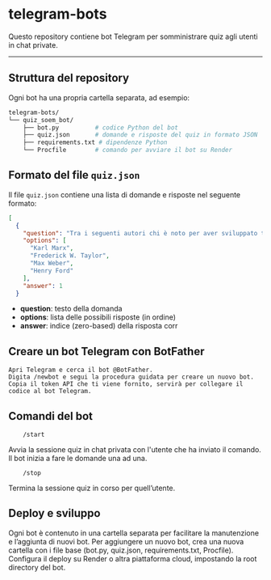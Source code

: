 # telegram-bots

Questo repository contiene bot Telegram per somministrare quiz agli utenti in chat private.

---

## Struttura del repository

Ogni bot ha una propria cartella separata, ad esempio:

```bash
telegram-bots/
└── quiz_soem_bot/
    ├── bot.py          # codice Python del bot
    ├── quiz.json       # domande e risposte del quiz in formato JSON
    ├── requirements.txt # dipendenze Python
    └── Procfile        # comando per avviare il bot su Render
```

## Formato del file `quiz.json`

Il file `quiz.json` contiene una lista di domande e risposte nel seguente formato:

```json
[
  {
    "question": "Tra i seguenti autori chi è noto per aver sviluppato teorie sull’organizzazione scientifica del lavoro?",
    "options": [
      "Karl Marx",
      "Frederick W. Taylor",
      "Max Weber",
      "Henry Ford"
    ],
    "answer": 1
  }
```

- **question**: testo della domanda
- **options**: lista delle possibili risposte (in ordine)
- **answer**: indice (zero-based) della risposta corr


## Creare un bot Telegram con BotFather

    Apri Telegram e cerca il bot @BotFather.
    Digita /newbot e segui la procedura guidata per creare un nuovo bot.
    Copia il token API che ti viene fornito, servirà per collegare il codice al bot Telegram.

## Comandi del bot

```code
    /start
```
Avvia la sessione quiz in chat privata con l'utente che ha inviato il comando.
Il bot inizia a fare le domande una ad una.

```code
    /stop
```
Termina la sessione quiz in corso per quell’utente.


## Deploy e sviluppo
Ogni bot è contenuto in una cartella separata per facilitare la manutenzione e l’aggiunta di nuovi bot. Per aggiungere un nuovo bot, crea una nuova cartella con i file base (bot.py, quiz.json, requirements.txt, Procfile). Configura il deploy su Render o altra piattaforma cloud, impostando la root directory del bot.

